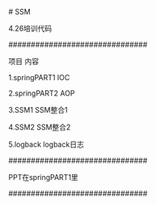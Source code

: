 <p># SSM</p>
<p>4.26培训代码</p>
<p>###############################</p>
<p>项目              内容</p>
<p>1.springPART1     IOC</p>
<p>2.springPART2     AOP</p>
<p>3.SSM1            SSM整合1</p>
<p>4.SSM2            SSM整合2</p>
<p>5.logback         logback日志</p>
<p>###############################</p>
<p>PPT在springPART1里</p>
<p>###############################</p>
